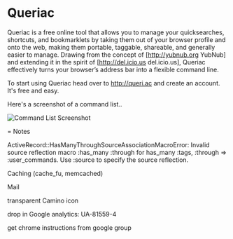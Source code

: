 Queriac
=======

Queriac is a free online tool that allows you to manage your quicksearches, shortcuts, and bookmarklets by taking them out of your browser profile and onto the web, making them portable, taggable, shareable, and generally easier to manage. Drawing from the concept of [http://yubnub.org YubNub] and extending it in the spirit of [http://del.icio.us del.icio.us], Queriac effectively turns your browser’s address bar into a flexible command line.

To start using Queriac head over to http://queri.ac and create an account. It's free and easy.

Here's a screenshot of a command list..

![Command List Screenshot](http://zeke.sikelianos.com/projects/queriac/images/commands.png)


= Notes

ActiveRecord::HasManyThroughSourceAssociationMacroError: Invalid source reflection macro :has_many :through for has_many :tags, :through => :user_commands.  Use :source to specify the source reflection.

Caching (cache_fu, memcached)

Mail

transparent Camino icon

drop in Google analytics: UA-81559-4

get chrome instructions from google group

